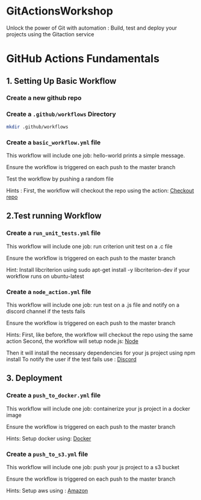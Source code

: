 # GitActionsWorkshop
Unlock the power of Git with automation : Build, test and deploy your projects using the Gitaction service

# GitHub Actions Fundamentals



## 1. Setting Up Basic Workflow

### Create a new github repo

### Create a `.github/workflows` Directory

```bash
mkdir .github/workflows
```

### Create a `basic_workflow.yml` file

This workflow will include one job: hello-world prints a simple message.

Ensure the workflow is triggered on each push to the master branch

Test the workflow by pushing a random file

Hints :
First, the workflow will checkout the repo using the action: [Checkout repo](https://github.com/actions/checkout/tree/v2.5.0/)

## 2.Test running Workflow

### Create a `run_unit_tests.yml` file

This workflow will include one job: run criterion unit test on a .c file

Ensure the workflow is triggered on each push to the master branch

Hint:
Install libcriterion using sudo apt-get install -y libcriterion-dev if your workflow runs on ubuntu-latest

### Create a `node_action.yml` file

This workflow will include one job: run test on a .js file and notify on a discord channel if the tests fails

Ensure the workflow is triggered on each push to the master branch

Hints:
First, like before, the workflow will checkout the repo using the same action
Second, the workflow will setup node.js: [Node](https://github.com/actions/setup-node/tree/v3/)

Then it will install the necessary dependencies for your js project using npm install
To notify the user if the test fails use : [Discord](https://github.com/Ilshidur/action-discord)

## 3. Deployment 

### Create a `push_to_docker.yml` file

This workflow will include one job: containerize your js project in a docker image

Ensure the workflow is triggered on each push to the master branch

Hints:
Setup docker using: [Docker](https://github.com/docker/setup-buildx-action/tree/v1/)

### Create a `push_to_s3.yml` file

This workflow will include one job: push your js project to a s3 bucket

Ensure the workflow is triggered on each push to the master branch

Hints:
Setup aws using : [Amazon](https://github.com/aws-actions/configure-aws-credentials/tree/v1/)